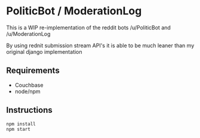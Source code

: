 # PoliticBot / ModerationLog

This is a WIP re-implementation of the reddit bots /u/PoliticBot and /u/ModerationLog

By using rednit submission stream API's it is able to be much leaner than my original django implementation

## Requirements

 * Couchbase
 * node/npm


## Instructions

    npm install
    npm start
